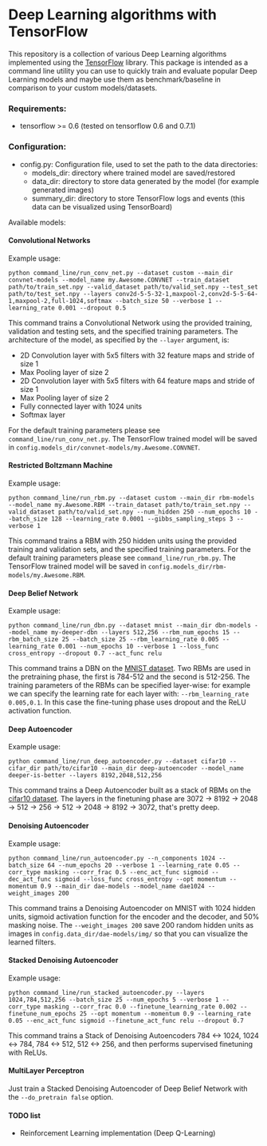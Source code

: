 # Deep Learning algorithms with TensorFlow

This repository is a collection of various Deep Learning algorithms implemented using the
[TensorFlow](http://www.tensorflow.org) library. This package is intended as a command line utility you can use to quickly train and
evaluate popular Deep Learning models and maybe use them as benchmark/baseline in comparison to your custom models/datasets.

### Requirements:

* tensorflow >= 0.6 (tested on tensorflow 0.6 and 0.7.1)

### Configuration:

* config.py: Configuration file, used to set the path to the data directories:
  * models_dir: directory where trained model are saved/restored
  * data_dir: directory to store data generated by the model (for example generated images)
  * summary_dir: directory to store TensorFlow logs and events (this data can be visualized using TensorBoard)

Available models:

#### Convolutional Networks
Example usage:

    python command_line/run_conv_net.py --dataset custom --main_dir convnet-models --model_name my.Awesome.CONVNET --train_dataset path/to/train_set.npy --valid_dataset path/to/valid_set.npy --test_set path/to/test_set.npy --layers conv2d-5-5-32-1,maxpool-2,conv2d-5-5-64-1,maxpool-2,full-1024,softmax --batch_size 50 --verbose 1 --learning_rate 0.001 --dropout 0.5

This command trains a Convolutional Network using the provided training, validation and testing sets, and the specified training parameters.
The architecture of the model, as specified by the `--layer` argument, is:

* 2D Convolution layer with 5x5 filters with 32 feature maps and stride of size 1
* Max Pooling layer of size 2
* 2D Convolution layer with 5x5 filters with 64 feature maps and stride of size 1
* Max Pooling layer of size 2
* Fully connected layer with 1024 units
* Softmax layer

For the default training parameters please see `command_line/run_conv_net.py`. The TensorFlow trained model will be saved in `config.models_dir/convnet-models/my.Awesome.CONVNET`.

#### Restricted Boltzmann Machine
Example usage:

    python command_line/run_rbm.py --dataset custom --main_dir rbm-models --model_name my.Awesome.RBM --train_dataset path/to/train_set.npy --valid_dataset path/to/valid_set.npy --num_hidden 250 --num_epochs 10 --batch_size 128 --learning_rate 0.0001 --gibbs_sampling_steps 3 --verbose 1

This command trains a RBM with 250 hidden units using the provided training and validation sets, and the specified training parameters.
For the default training parameters please see `command_line/run_rbm.py`. The TensorFlow trained model will be saved in `config.models_dir/rbm-models/my.Awesome.RBM`.

#### Deep Belief Network
Example usage:

    python command_line/run_dbn.py --dataset mnist --main_dir dbn-models --model_name my-deeper-dbn --layers 512,256 --rbm_num_epochs 15 --rbm_batch_size 25 --batch_size 25 --rbm_learning_rate 0.005 --learning_rate 0.001 --num_epochs 10 --verbose 1 --loss_func cross_entropy --dropout 0.7 --act_func relu

This command trains a DBN on the [MNIST dataset](http://yann.lecun.com/exdb/mnist/). Two RBMs are used in the pretraining phase, the first is 784-512 and the second is 512-256. The training parameters of the RBMs can
be specified layer-wise: for example we can specify the learning rate for each layer with: `--rbm_learning_rate 0.005,0.1`.
In this case the fine-tuning phase uses dropout and the ReLU activation function.

#### Deep Autoencoder
Example usage:

    python command_line/run_deep_autoencoder.py --dataset cifar10 --cifar_dir path/to/cifar10 --main_dir deep-autoencoder --model_name deeper-is-better --layers 8192,2048,512,256

This command trains a Deep Autoencoder built as a stack of RBMs on the [cifar10 dataset](https://www.cs.toronto.edu/~kriz/cifar.html). The layers in the finetuning phase are 3072 -> 8192 -> 2048 -> 512 -> 256 -> 512 -> 2048 -> 8192 -> 3072, that's pretty deep.

#### Denoising Autoencoder
Example usage:

    python command_line/run_autoencoder.py --n_components 1024 --batch_size 64 --num_epochs 20 --verbose 1 --learning_rate 0.05 --corr_type masking --corr_frac 0.5 --enc_act_func sigmoid --dec_act_func sigmoid --loss_func cross_entropy --opt momentum --momentum 0.9 --main_dir dae-models --model_name dae1024 --weight_images 200

This command trains a Denoising Autoencoder on MNIST with 1024 hidden units, sigmoid activation function for the encoder and the decoder, and 50% masking noise. The `--weight_images 200` save 200 random hidden units as images in `config.data_dir/dae-models/img/` so that you can visualize the learned filters.

#### Stacked Denoising Autoencoder
Example usage:

    python command_line/run_stacked_autoencoder.py --layers 1024,784,512,256 --batch_size 25 --num_epochs 5 --verbose 1 --corr_type masking --corr_frac 0.0 --finetune_learning_rate 0.002 --finetune_num_epochs 25 --opt momentum --momentum 0.9 --learning_rate 0.05 --enc_act_func sigmoid --finetune_act_func relu --dropout 0.7

This command trains a Stack of Denoising Autoencoders 784 <-> 1024, 1024 <-> 784, 784 <-> 512, 512 <-> 256, and then performs supervised finetuning with ReLUs.

#### MultiLayer Perceptron
Just train a Stacked Denoising Autoencoder of Deep Belief Network with the `--do_pretrain false` option.

#### TODO list
* Reinforcement Learning implementation (Deep Q-Learning)
